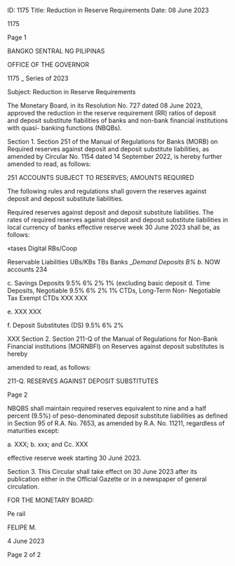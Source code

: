 ID: 1175
Title: Reduction in Reserve Requirements
Date: 08 June 2023

1175

Page 1

BANGKO SENTRAL NG PILIPINAS

OFFICE OF THE GOVERNOR

1175 _ Series of 2023

Subject: Reduction in Reserve Requirements

The Monetary Board, in its Resolution No. 727 dated 08 June 2023, approved the reduction in the reserve requirement (RR) ratios of deposit and deposit substitute fiabilities of banks and non-bank financial institutions with quasi- banking functions (NBQBs).

Section 1. Section 251 of the Manual of Regulations for Banks (MORB) on Required reserves against deposit and deposit substitute liabilities, as amended by Circular No. 1154 dated 14 September 2022, is hereby further amended to read, as follows:

251 ACCOUNTS SUBJECT TO RESERVES; AMOUNTS REQUIRED

The following rules and regulations shall govern the reserves against deposit and deposit substitute liabilities.

Required reserves against deposit and deposit substitute liabilities. The rates of required reserves against deposit and deposit substitute liabilities in local currency of banks effective reserve week 30 June 2023 shall be, as follows:

«tases Digital RBs/Coop

Reservable Liabilities UBs/KBs TBs Banks __Demand Deposits B% b._ NOW accounts 234

c. Savings Deposits 9.5% 6% 2% 1% (excluding basic deposit d. Time Deposits, Negotiable 9.5% 6% 2% 1% CTDs, Long-Term Non- Negotiable Tax Exempt CTDs XXX XXX

e. XXX XXX

f. Deposit Substitutes (DS) 9.5% 6% 2%

XXX Section 2. Section 211-Q of the Manual of Regulations for Non-Bank Financial institutions (MORNBFI) on Reserves against deposit substitutes is hereby

amended to read, as follows:

211-Q. RESERVES AGAINST DEPOSIT SUBSTITUTES

Page 2

NBQBS shall maintain required reserves equivalent to nine and a half percent (9.5%) of peso-denominated deposit substitute liabilities as defined in Section 95 of R.A. No. 7653, as amended by R.A. No. 11211, regardless of maturities except:

a. XXX; b. xxx; and Cc. XXX

effective reserve week starting 30 Juné 2023.

Section 3. This Circular shall take effect on 30 June 2023 after its publication either in the Official Gazette or in a newspaper of general circulation.

FOR THE MONETARY BOARD:

Pe rail

FELIPE M.

4 June 2023

Page 2 of 2